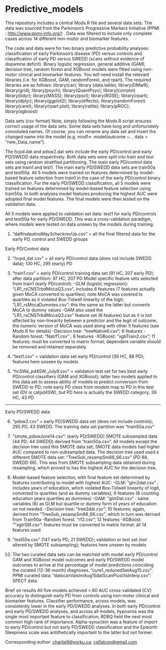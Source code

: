 # Predictive_models
This repository includes a central Mods.R file and several data sets. The data was sourced from the Parkinson’s Progressive Markers Initiative (PPMI : http://www.ppmi-info.org/) . Data was filtered to include only complete cases across 14 different non-motor and biomarker features. 
 
The code and data were for two binary predictive probability analyses: classification of early Parkinson’s disease (PD) versus controls and classification of early PD versus SWEDD (scans without evidence of dopamine deficit). Binary logistic regression, general additive (GAM), decision tree, random forest and XGBoost models were fitted using non-motor clinical and biomarker features. You will need install the relevant libraries (i.e. for XGBoost, GAM, randomForest, and rpart). The required libraries are as follows:
library(car); library (data.table); library(DMwR); library(grid); library(psych); library(QuantPsyc); library(corrplot) library(tidyr); library(MASS); library(pscl); library(ROSE); library(rpart); library(dplyr); library(ggplot2); library(effects); library(randomForest)
library(caret); library(rpart.plot);  library(rattle); library(pROC); library(xgboost)

Data sets (csv format)
Note, simply following the Mods.R script ensures correct usage of the data sets. Some data sets  have long and unfortunately convoluted names. Of course, you can rename any data set and insert the changed name into the model (e.g. mod1<- model(outcome ~. , data = “new_Data_name”).

The hcpd.dat and pdsw2.dat sets include the early PD/control and early PD/SWEDD data respectively. Both data sets were split into train and test sets using random stratified partitioning. The main early PD/control data sets are train1 and test1. The main early PD/SWEDD data sets  are train50a and test50a.  All 5 models were trained on features determined by model-based feature selection from train1 in the case of the early PD/control binary classification. For the early PD/SWEDD classification, all 5 models were trained on features determined by model-based feature selection using train50a. In both analyses model features producing the highest AUC were adopted final model features.  The final models were then tested on the validation data. 

All 5 models were applied to validation set data:  test1 for early PD/controls and test50a for early PD/SWEDD.  This was a cross-validation paradigm, where models were tested on data unseen by the models during training.

1. “datfinalpatnoMay3checkrevUp.csv” = all the final filtered data for the early PD, control and SWEDD groups

Early PD/Control data

2. "hcpd_dat.csv" = all early PD/control data (does not include SWEDD data); 130 HC, 295 (early) PD

3. “train1.csv” = early PD/control training data set (91 HC, 207 early PD); after data partition: 97 HC, 207 PD
Model specific feature sets selected from train1 (early PD/control):
-GLM (logistic regression): “LR1_rsCNSTrbdMocaQ3.csv”, includes 6 features (7 features actually given MoCA converted to quartiles); note MoCA was covered to quartiles as it violated Box-Tidwell linearity of the logit; "LR1_rsMocaDummies.csv”: this the same as the latter but converts MoCA to dummy values
-GAM also used the  “LR1_rsCNSTrbdMocaQ3.csv” feature set (6 features) but as it is not affected by non-linearity between a predictor and the legit of outcome, the numeric version of MoCA was used along with other 5 features (see Mods.R for details)
-Decision tree: “treeNative6.csv”; 6 features 
-Random forest: “Natrf1.csv” ; 6 features
-XGBoost: "xgbTrain2.csv”; 11 features; must be converted to matrix format; dependent variable should be removed and retained separately.

4. “test1.csv” = validation data set early PD/control (39 HC, 88 PD); features here unseen by models

5.  “hcSWa_pd4SW_July9.csv” = validation test set for two best early PD/control classifiers (GAM and XGBoost); latter two models applied to this data set to assess ability of models to predict conversion from SWEDD to PD; note early PD class from models map to PD in this test set (DV is catpd4SW), but PD here is actually the SWEDD category; 39 HC, 43 PD

___________________________________________________________________________
Early PD/SWEDD data

6. “pdsw2.csv” = early PD/SWEDD data set (does not include controls);  295 PD, 43 SWEDD. The training data set partition was “train50a.csv”

7. "smote_pdswJune14.csv”: (early PD/SWEDD) SMOTE subsampled data (44 PD; 44 SWEDD) derived from “train50a.csv”. All models except the decision tree used this SMOTE data set; SMOTE data models had higher AUC compared to non-subsampled data. The decision tree used 
used a different SMOTE data set: “TreeSub_resampSm88_66.csv” (PD 88, SWEDD 66). This was from SMOTE subsampling  data obtained during resampling, which proved to has the highest AUC for the decision tree. 

8. Model-based feature selection, with final feature set determined by features contributing to model with highest AUC: 
-GLM: "glm2dat.csv" ; includes years of education, which violated Box-Tidwell linearity of logit, converted to quartiles (and as dummy variables); 6 features (8 counting education years quartiles as dummies)
-GAM: "glmDat.csv" : same variables (6) as GLM but quartile or dummy form of years of education on not needed.
-Decision tree: "tree2dat.csv”; 10 features; again, derived from “TreeSub_resampSm88_66.csv”, which in turn was derived from Train50a
-Random forest: “rf2.csv”; 12 features 
-XGBoost: “"xgtrSM.csv”: features must be converted to matrix format: all 14 features used

9. “test50a.csv” (147 early PD, 21 SWEDD); validation or test set (not altered by SMOTE subsampling); features here unseen by models

10. The two curated data sets can be matched with model early PD/control GAM and XGBoost model outcomes and early PD/SWEDD model outcomes to arrive at the percentage of model predictions coinciding the curated (12-36 month) diagnoses. 
“cure1_reducedSetAug15.csv”: PPMI curated data: “datscanValsImAug15datScanPlusVisInterp.csv”: SPECT data. 

Brief on results
 All five models achieved >.80 AUC cross-validated (CV) accuracy to distinguish early PD from controls using non-motor clinical and biomarker features.  Classifier performance, across models, was consistently lower in the early PD/SWEDD analyses. In both early PD/control and early PD/SWEDD analyses, and across all models, hyposmia was the single most important feature to classification; RDBQ held the next most common high rank of importance. Alpha-synuclein was a feature of import to early PD/control but not early PD/SWEDD classification and the Epworth Sleepiness scale was antithetically important to the latter but not former. 

Corresponding author: charlie9@yorku.ca; cslfalcon@gmail.com
